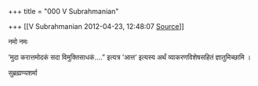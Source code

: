 +++
title = "000 V Subrahmanian"

+++
[[V Subrahmanian	2012-04-23, 12:48:07 [Source](https://groups.google.com/g/bvparishat/c/df9Xyjr3qqc)]]



नमो नमः  
  
’मुदा करात्तमोदकं सदा विमुक्तिसाधकं....” इत्यत्र ’आत्त’ इत्यस्य अर्थं व्याकरणविशेषसहितं ज्ञातुमिच्छामि ।  
  
सुब्रह्मण्यशर्मा  

